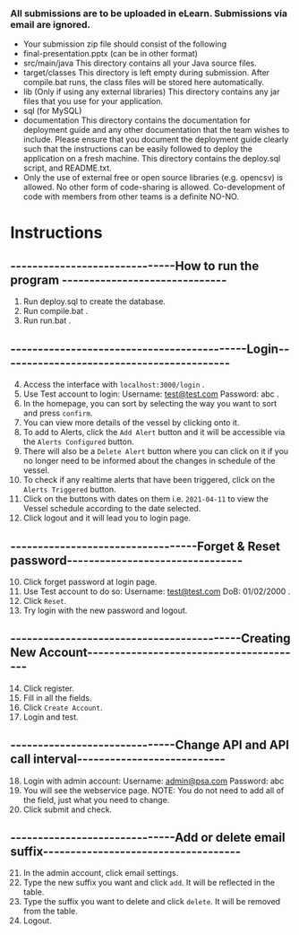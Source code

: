 ### All submissions are to be uploaded in eLearn. Submissions via email are ignored.
* Your submission zip file should consist of the following
* final-presentation.pptx (can be in other format)
* src/main/java
This directory contains all your Java source files.
* target/classes
This directory is left empty during submission. After compile.bat runs, the class files will be stored here automatically.
* lib (Only if using any external libraries)
This directory contains any jar files that you use for your application.
* sql (for MySQL)
* documentation
This directory contains the documentation for deployment guide and any other documentation that the team wishes to include. Please ensure that you document the deployment guide clearly such that the instructions can be easily followed to deploy the application on a fresh machine. 
This directory contains the deploy.sql script, and README.txt.
* Only the use of external free or open source libraries (e.g. opencsv) is allowed. No other form of code-sharing is allowed. Co-development of code with members from other teams is a definite NO-NO.

# Instructions

## ------------------------------How to run the program ------------------------------
1. Run deploy.sql to create the database.
2. Run compile.bat .
3. Run run.bat .
## -------------------------------------------Login------------------------------------------
4. Access the interface with `localhost:3000/login` .
5. Use Test account to login: Username: test@test.com Password: abc .
6. In the homepage, you can sort by selecting the way you want to sort and press `confirm`.
7. You can view more details of the vessel by clicking onto it.
8. To add to Alerts, click the `Add Alert` button and it will be accessible via the `Alerts Configured` button.
9. There will also be a `Delete Alert` button where you can click on it if you no longer need to be informed about the changes in schedule of the vessel.
10. To check if any realtime alerts that have been triggered, click on the `Alerts Triggered` button.
11. Click on the buttons with dates on them i.e. `2021-04-11` to view the Vessel schedule according to the date selected.
12. Click logout and it will lead you to login page.
## ----------------------------------Forget & Reset password--------------------------------
10. Click forget password at login page.
11. Use Test account to do so: Username: test@test.com DoB: 01/02/2000 .
12. Click `Reset`.
13. Try login with the new password and logout.
## ------------------------------------------Creating New Account----------------------------------------
14. Click register.
15. Fill in all the fields.
16. Click `Create Account`.
17. Login and test.
## ------------------------------Change API and API call interval---------------------------
18. Login with admin account: Username: admin@psa.com Password: abc
19. You will see the webservice page. 
	NOTE: You do not need to add all of the field, just what you need to change.
20. Click submit and check.
## ------------------------------Add or delete email suffix------------------------------------
21. In the admin account, click email settings.
22. Type the new suffix you want and click `add`. It will be reflected in the table.
23. Type the suffix you want to delete and click `delete`. It will be removed from the table.
24. Logout.
